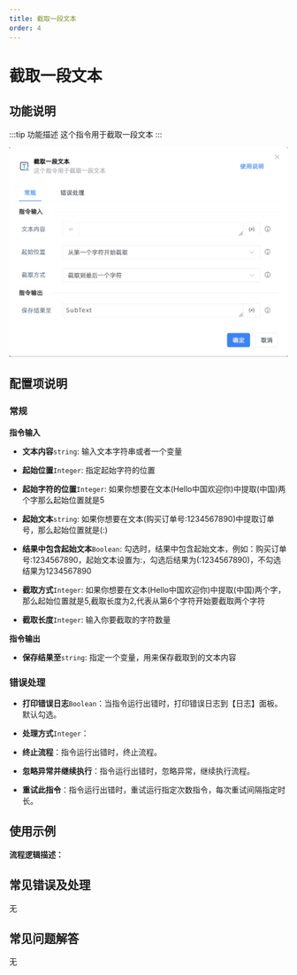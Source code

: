 ```yaml
---
title: 截取一段文本
order: 4
---
```


# 截取一段文本

## 功能说明

:::tip 功能描述
这个指令用于截取一段文本
:::

![截取一段文本](../../../assets/截取一段文本_command.png)

## 配置项说明

### 常规

**指令输入**

- **文本内容**`string`: 输入文本字符串或者一个变量

- **起始位置**`Integer`: 指定起始字符的位置

- **起始字符的位置**`Integer`: 如果你想要在文本(Hello中国欢迎你)中提取(中国)两个字那么起始位置就是5

- **起始文本**`string`: 如果你想要在文本(购买订单号:1234567890)中提取订单号，那么起始位置就是(:)

- **结果中包含起始文本**`Boolean`: 勾选时，结果中包含起始文本，例如：购买订单号:1234567890，起始文本设置为:，勾选后结果为(:1234567890)，不勾选结果为1234567890

- **截取方式**`Integer`: 如果你想要在文本(Hello中国欢迎你)中提取(中国)两个字，那么起始位置就是5,截取长度为2,代表从第6个字符开始要截取两个字符

- **截取长度**`Integer`: 输入你要截取的字符数量


**指令输出**

- **保存结果至**`string`: 指定一个变量，用来保存截取到的文本内容

### 错误处理

- **打印错误日志**`Boolean`：当指令运行出错时，打印错误日志到【日志】面板。默认勾选。

- **处理方式**`Integer`：

 - **终止流程**：指令运行出错时，终止流程。

 - **忽略异常并继续执行**：指令运行出错时，忽略异常，继续执行流程。

 - **重试此指令**：指令运行出错时，重试运行指定次数指令，每次重试间隔指定时长。

## 使用示例

**流程逻辑描述：** 

## 常见错误及处理

无

## 常见问题解答

无

